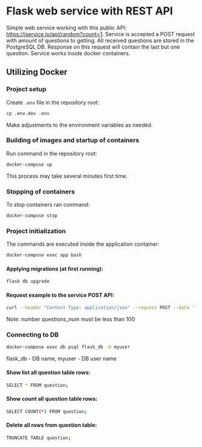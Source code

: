 # Flask web service with REST API
Simple web service working with this public API: https://jservice.io/api/random?count=1. 
Service is accepted a POST request with amount of questions to getting. 
All received questions are stored in the PostgreSQL DB. 
Response on this request will contain the last but one question. Service works inside docker containers.
## Utilizing Docker

### Project setup

Create `.env` file in the repository root:

```bash
cp .env.dev .env
```

Make adjustments to the environment variables as needed.

### Building of images and startup of containers

Run command in the repository root:

```bash
docker-compose up
```

This process may take several minutes first time.

### Stopping of containers

To stop containers ran command:

```bash
docker-compose stop
```

### Project initialization

The commands are executed inside the application container:

```bash
docker-compose exec app bash
```

#### Applying migrations (at first running):

```bash
flask db upgrade
```

#### Request example to the service POST API:
```bash
curl --header "Content-Type: application/json" --request POST --data '{"questions_num":3}'  http://localhost:5000
```
Note: number questions_num must be less than 100

### Connecting to DB
```bash
docker-compose exec db psql flask_db -U myuser
```
flask_db - DB name, myuser - DB user name

#### Show list all question table rows:
```bash
SELECT * FROM question;
```

#### Show count all question table rows:
```bash
SELECT COUNT(*) FROM question;
```

#### Delete all rows from question table:
```bash
TRUNCATE TABLE question;
```

